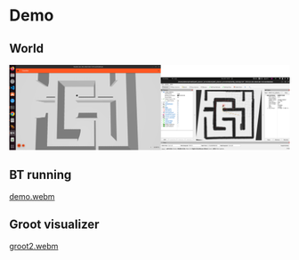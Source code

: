 # Demo

## World

![alt text](pictures/nav2.png)

## BT running

[demo.webm](https://github.com/user-attachments/assets/6625d817-ae5c-4ab7-838b-08f5e56559f6)

## Groot visualizer

[groot2.webm](https://github.com/user-attachments/assets/7cb235a7-2e13-429a-85f4-d52d774b36fd)
